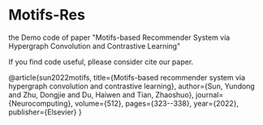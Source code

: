# Motifs-Res
the Demo code of paper "Motifs-based Recommender System via Hypergraph Convolution and Contrastive Learning"

If you find code useful, pllease consider cite our paper.

@article{sun2022motifs,
  title={Motifs-based recommender system via hypergraph convolution and contrastive learning},
  author={Sun, Yundong and Zhu, Dongjie and Du, Haiwen and Tian, Zhaoshuo},
  journal={Neurocomputing},
  volume={512},
  pages={323--338},
  year={2022},
  publisher={Elsevier}
}
